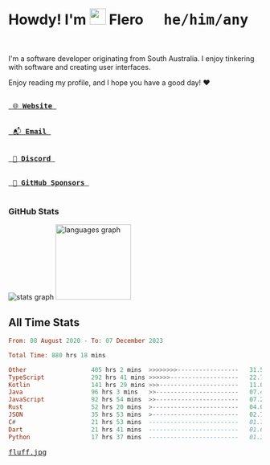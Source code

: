 # Howdy! I'm <img src="https://raw.githubusercontent.com/flerouwu/flerouwu/main/lil-cowboy.png?3" width="32" height="32" /> Flero <kbd>&nbsp; he/him/any &nbsp;</kbd>

I'm a software developer originating from South Australia. I enjoy tinkering with software and creating user interfaces.

Enjoy reading my profile, and I hope you have a good day! :heart:

<a href="https://flero.dev/">
    <kbd>
        <br>
        &nbsp;🌐 <strong>Website</strong>&nbsp;
        <br>
        <br>
    </kbd>
    </a>

<a href="mailto:flero@flero.dev">
    <kbd>
        <br>
        &nbsp;📬 <strong>Email</strong>&nbsp;
        <br>
        <br>
    </kbd>
</a>

<a href="https://discord.com/users/1059375676769189938">
    <kbd>
        <br>
        &nbsp;💬 <strong>Discord</strong>&nbsp;
        <br>
        <br>
    </kbd>
</a>

<a href="https://github.com/sponsors/flerouwu">
    <kbd>
        <br>
        &nbsp;🩷 <strong>GitHub Sponsors</strong>&nbsp;
        <br>
        <br>
    </kbd>
</a>

### GitHub Stats
<!-- <p> allows it to be shown side-by-side -->
<div>
  <img src="https://github-readme-stats.vercel.app/api?hide_title=true&hide_rank=false&show_icons=true&include_all_commits=true&count_private=true&disable_animations=true&theme=github_dark&locale=en&hide_border=true&username=flerouwu" alt="stats graph"  />
  <img src="https://github-readme-stats.vercel.app/api/top-langs?locale=en&hide_title=false&langs_count=5&theme=github_dark&hide_border=true&username=flerouwu&layout=compact" alt="languages graph" height="150"  />
</div>

## All Time Stats

<!--START_SECTION:waka-->

```haskell
From: 08 August 2020 - To: 07 December 2023

Total Time: 880 hrs 18 mins

Other                  405 hrs 2 mins  >>>>>>>>-----------------   31.51 %
TypeScript             292 hrs 41 mins >>>>>>-------------------   22.77 %
Kotlin                 141 hrs 29 mins >>>----------------------   11.01 %
Java                   96 hrs 3 mins   >>-----------------------   07.47 %
JavaScript             92 hrs 54 mins  >>-----------------------   07.23 %
Rust                   52 hrs 20 mins  >------------------------   04.07 %
JSON                   35 hrs 53 mins  >------------------------   02.79 %
C#                     21 hrs 53 mins  -------------------------   01.70 %
Dart                   21 hrs 41 mins  -------------------------   01.69 %
Python                 17 hrs 37 mins  -------------------------   01.37 %
```

<!--END_SECTION:waka-->

<a href="https://raw.githubusercontent.com/flerouwu/flerouwu/main/fluff.jpg">
  <kbd>fluff.jpg</kbd>
</a>
